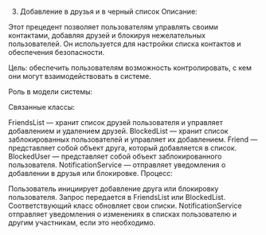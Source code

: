 3. Добавление в друзья и в черный список
Описание:

Этот прецедент позволяет пользователям управлять своими контактами, добавляя друзей и блокируя нежелательных пользователей. Он используется для настройки списка контактов и обеспечения безопасности.

Цель: обеспечить пользователям возможность контролировать, с кем они могут взаимодействовать в системе.

Роль в модели системы:

Связанные классы:

FriendsList — хранит список друзей пользователя и управляет добавлением и удалением друзей.
BlockedList — хранит список заблокированных пользователей и управляет их добавлением.
Friend — представляет собой объект друга, который добавляется в список.
BlockedUser  — представляет собой объект заблокированного пользователя.
NotificationService — отправляет уведомления о добавлении в друзья или блокировке.
Процесс:

Пользователь инициирует добавление друга или блокировку пользователя.
Запрос передается в FriendsList или BlockedList.
Соответствующий класс обновляет свои списки.
NotificationService отправляет уведомления о изменениях в списках пользователю и другим участникам, если это необходимо.
